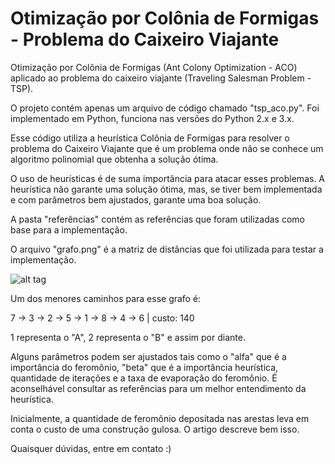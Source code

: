 # Otimização por Colônia de Formigas - Problema do Caixeiro Viajante
Otimização por Colônia de Formigas (Ant Colony Optimization - ACO) aplicado ao problema do caixeiro viajante (Traveling Salesman Problem - TSP).

O projeto contém apenas um arquivo de código chamado "tsp_aco.py". Foi implementado em Python, funciona nas versões do Python 2.x e 3.x.

Esse código utiliza a heurística Colônia de Formigas para resolver o problema do Caixeiro Viajante que é um problema onde não se conhece um algoritmo polinomial que obtenha a solução ótima.

O uso de heurísticas é de suma importância para atacar esses problemas. A heurística não garante uma solução ótima, mas, se tiver bem implementada e com parâmetros bem ajustados, garante uma boa solução.

A pasta "referências" contém as referências que foram utilizadas como base para a implementação.

O arquivo "grafo.png" é a matriz de distâncias que foi utilizada para testar a implementação.

![alt tag](https://github.com/marcoscastro/tsp_aco/blob/master/grafo.png)

Um dos menores caminhos para esse grafo é:

7 -> 3 -> 2 -> 5 -> 1 -> 8 -> 4 -> 6 | custo: 140

1 representa o "A", 2 representa o "B" e assim por diante.

Alguns parâmetros podem ser ajustados tais como o "alfa" que é a importância do feromônio, "beta" que é a importância heurística, quantidade de iterações e a taxa de evaporação do feromônio. É aconselhável consultar as referências para um melhor entendimento da heurística.

Inicialmente, a quantidade de feromônio depositada nas arestas leva em conta o custo de uma construção gulosa. O artigo descreve bem isso.

Quaisquer dúvidas, entre em contato :)
